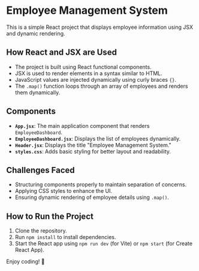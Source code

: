 # Employee Management System

This is a simple React project that displays employee information using JSX and dynamic rendering.

## How React and JSX are Used

- The project is built using React functional components.
- JSX is used to render elements in a syntax similar to HTML.
- JavaScript values are injected dynamically using curly braces `{}`.
- The `.map()` function loops through an array of employees and renders them dynamically.

## Components

- **`App.jsx`**: The main application component that renders `EmployeeDashboard`.
- **`EmployeeDashboard.jsx`**: Displays the list of employees dynamically.
- **`Header.jsx`**: Displays the title "Employee Management System."
- **`styles.css`**: Adds basic styling for better layout and readability.

## Challenges Faced

- Structuring components properly to maintain separation of concerns.
- Applying CSS styles to enhance the UI.
- Ensuring dynamic rendering of employee details using `.map()`.

## How to Run the Project

1. Clone the repository.
2. Run `npm install` to install dependencies.
3. Start the React app using `npm run dev` (for Vite) or `npm start` (for Create React App).

Enjoy coding! 🚀
